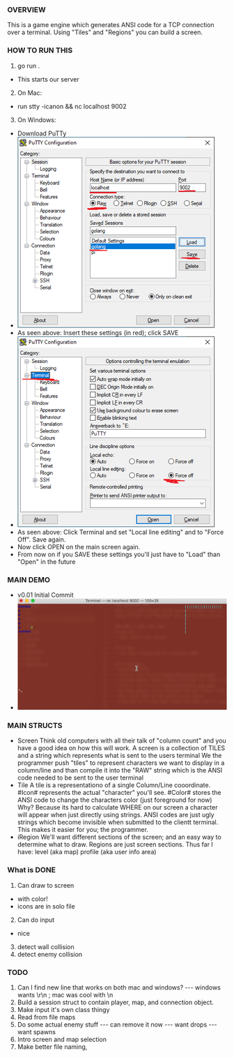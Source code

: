 ### OVERVIEW ###
This is a game engine which generates ANSI code for a TCP connection over a terminal.
Using "Tiles" and "Regions" you can build a screen.

### HOW TO RUN THIS ###
1) go run .
- This starts our server

2) On Mac:
- run stty -icanon && nc localhost 9002

3) On Windows:
- Download PuTTy
- ![image description](docs/imgs/putty_one.png)
- As seen above: Insert these settings (in red); click SAVE
- ![image description](docs/imgs/putty_two.png)
- As seen above: Click Terminal and set "Local line editing" and to "Force Off". Save again.
- Now click OPEN on the main screen again. 
- From now on if you SAVE these settings you'll just have to "Load" than "Open" in the future

### MAIN DEMO ###
- v0.01 Initial Commit
- ![image description](docs/imgs/move_dude_move.gif)


### MAIN STRUCTS ###
- Screen
Think old computers with all their talk of "column count" and you have a good idea on how this will work.
A screen is a collection of TILES and a string which represents what is sent to the users terminal
We the programmer push "tiles" to represent characters we want to display in a column/line and than compile it into the "RAW" string which is the ANSI code needed to be sent to the user terminal
- Tile
A tile is a representationo of a single Column/Line cooordinate.
#Icon# represents the actual "character" you'll see.
#Color# stores the ANSI code to change the characters color (just foreground for now)
Why?
Because its hard to calculate WHERE on our screen a character will appear when just directly using strings. ANSI codes are just ugly strings which become invisible when submitted to the clientt terminal.
This makes it easier for you; the programmer.
- iRegion
We'll want different sections of the screen; and an easy way to determine what to draw.
Regions are just screen sections.
Thus far I have:
level (aka map)
profile (aka user info area)

### What is DONE ###
1) Can draw to screen
 - with color!
 - icons are in solo file
2) Can do input
- nice
3) detect wall collision
4) detect enemy collision

### TODO ###
1) Can I find new line that works on both mac and windows?
--- windows wants \r\n ; mac was cool with \n
2) Build a session struct to contain player, map, and connection object.
3) Make input it's own class thingy
4) Read from file maps
5) Do some actual enemy stuff
--- can remove it now
--- want drops
--- want spawns
6) Intro screen and map selection
7) Make better file naming,
